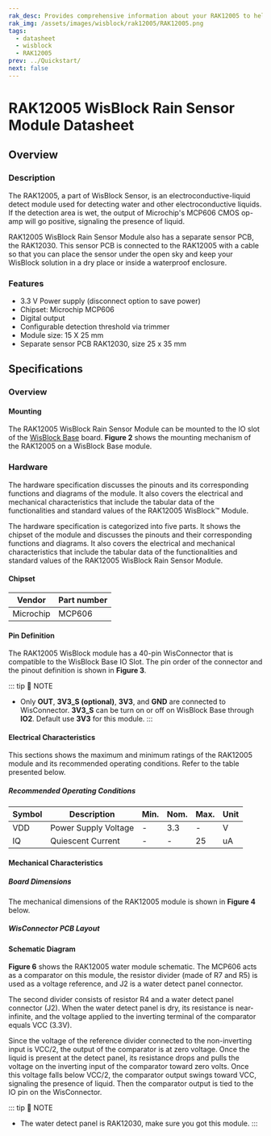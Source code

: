 ```yaml
---
rak_desc: Provides comprehensive information about your RAK12005 to help you use it. This information includes technical specifications, characteristics, and requirements, and it also discusses the device components.
rak_img: /assets/images/wisblock/rak12005/RAK12005.png
tags:
  - datasheet
  - wisblock
  - RAK12005
prev: ../Quickstart/
next: false
---
```


# RAK12005 WisBlock Rain Sensor Module Datasheet

## Overview

### Description

The RAK12005, a part of WisBlock Sensor, is an electroconductive-liquid detect module used for detecting water and other electroconductive liquids. If the detection area is wet, the output of Microchip's MCP606 CMOS op-amp will go positive, signaling the presence of liquid.

RAK12005 WisBlock Rain Sensor Module also has a separate sensor PCB, the RAK12030. This sensor PCB is connected to the RAK12005 with a cable so that you can place the sensor under the open sky and keep your WisBlock solution in a dry place or inside a waterproof enclosure.

<rk-img
  src="/assets/images/wisblock/rak12005/datasheet/rak12030_module.png"
  width="20%"
  caption="RAK12030 Module"
/>

### Features

- 3.3&nbsp;V Power supply (disconnect option to save power)
- Chipset: Microchip MCP606
- Digital output
- Configurable detection threshold via trimmer
- Module size: 15 X 25&nbsp;mm
- Separate sensor PCB RAK12030, size 25 x 35&nbsp;mm

## Specifications

### Overview

#### Mounting

The RAK12005 WisBlock Rain Sensor Module can be mounted to the IO slot of the [WisBlock Base](https://docs.rakwireless.com/Product-Categories/WisBlock/#wisblock-base) board. **Figure 2** shows the mounting mechanism of the RAK12005 on a WisBlock Base module.

<rk-img
  src="/assets/images/wisblock/rak12005/datasheet/mounting-mechanism.png"
  width="60%"
  caption="RAK12005 mounting mechanism on a WisBlock Base module"
/>

### Hardware

The hardware specification discusses the pinouts and its corresponding functions and diagrams of the module. It also covers the electrical and mechanical characteristics that include the tabular data of the functionalities and standard values of the RAK12005 WisBlock™ Module.

The hardware specification is categorized into five parts. It shows the chipset of the module and discusses the pinouts and their corresponding functions and diagrams. It also covers the electrical and mechanical characteristics that include the tabular data of the functionalities and standard values of the RAK12005 WisBlock Rain Sensor Module.

#### Chipset

| Vendor    | Part number |
| --------- | ----------- |
| Microchip |  MCP606     |

#### Pin Definition

The RAK12005 WisBlock module has a 40-pin WisConnector that is compatible to the WisBlock Base IO Slot. The pin order of the connector and the pinout definition is shown in **Figure 3**.

<rk-img
  src="/assets/images/wisblock/rak12005/datasheet/RAK12005_pinout.svg"
  width="60%"
  caption="RAK12005 WisBlock Rain Sensor Pinout"
/>

::: tip 📝 NOTE
- Only **OUT**, **3V3_S (optional)**, **3V3**, and **GND** are connected to WisConnector. **3V3_S** can be turn on or off on WisBlock Base through **IO2**. Default use **3V3** for this module.
:::

#### Electrical Characteristics

This sections shows the maximum and minimum ratings of the RAK12005 module and its recommended operating conditions. Refer to the table presented below.

##### Recommended Operating Conditions

| Symbol | Description          | Min. | Nom. | Max. | Unit |
| ------ | -------------------- | ---- | ---- | ---- | ---- |
| VDD    | Power Supply Voltage | -    | 3.3  | -    | V    |
| IQ     | Quiescent Current    | -    | -    | 25   | uA   |

#### Mechanical Characteristics

##### Board Dimensions

The mechanical dimensions of the RAK12005 module is shown in **Figure 4** below.

<rk-img
  src="/assets/images/wisblock/rak12005/datasheet/mechanical-dimensions.png"
  width="75%"
  caption="RAK12005 Mechanical Dimensions"
/>

##### WisConnector PCB Layout

<rk-img
  src="/assets/images/wisblock/rak12005/datasheet/wisconnector-pcb.png"
  width="100%"
  caption="WisConnector PCB footprint and recommendations"
/>

#### Schematic Diagram

**Figure 6** shows the RAK12005 water module schematic. The MCP606 acts as a comparator on this module, the resistor divider (made of R7 and R5) is used as a voltage reference, and J2 is a water detect panel connector.

The second divider consists of resistor R4 and a water detect panel connector (J2). When the water detect panel is dry, its resistance is near-infinite, and the voltage applied to the inverting terminal of the comparator equals VCC (3.3V).

Since the voltage of the reference divider connected to the non-inverting input is VCC/2, the output of the comparator is at zero voltage. Once the liquid is present at the detect panel, its resistance drops and pulls the voltage on the inverting input of the comparator toward zero volts. Once this voltage falls below VCC/2, the comparator output swings toward VCC, signaling the presence of liquid. Then the comparator output is tied to the IO pin on the WisConnector.

<rk-img
  src="/assets/images/wisblock/rak12005/datasheet/rak12005-schematic.png"
  width="100%"
  caption="RAK12005 WisBlock Module Schematics"
/>

::: tip 📝 NOTE
- The water detect panel is RAK12030, make sure you got this module.
:::